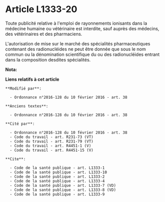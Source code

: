 # Article L1333-20

Toute publicité relative à l'emploi de rayonnements ionisants dans la médecine humaine ou vétérinaire est interdite, sauf
auprès des médecins, des vétérinaires et des pharmaciens. 

L'autorisation de mise sur le marché des spécialités pharmaceutiques contenant des radionucléides ne peut être donnée que
sous le nom commun ou la dénomination scientifique du ou des radionucléides entrant dans la composition desdites spécialités.

**Nota:**



**Liens relatifs à cet article**

	**Modifié par**:

	  - Ordonnance n°2016-128 du 10 février 2016 - art. 38

	**Anciens textes**:

	  - Ordonnance n°2016-128 du 10 février 2016 - art. 38

	**Cité par**:

	  - Ordonnance n°2016-128 du 10 février 2016 - art. 38
	  - Code du travail - art. R231-73 (VT)
	  - Code du travail - art. R231-79 (VT)
	  - Code du travail - art. R4451-1 (V)
	  - Code du travail - art. R4451-15 (V)

	**Cite**:

	  - Code de la santé publique - art. L1333-1
	  - Code de la santé publique - art. L1333-10
	  - Code de la santé publique - art. L1333-2
	  - Code de la santé publique - art. L1333-4
	  - Code de la santé publique - art. L1333-7 (VD)
	  - Code de la santé publique - art. L1333-8 (VD)
	  - Code de la santé publique - art. L1333-9
